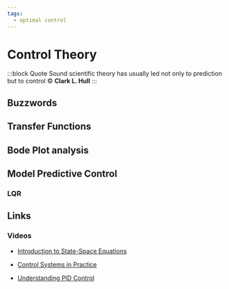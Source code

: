 ```yaml
---
tags:
  - optimal control
---
```


# Control Theory
:::block Quote
Sound scientific theory has usually led not only to prediction but to control © **Clark L. Hull**
:::

## Buzzwords

<Buzzword text="State-Space"/>
<Buzzword text="Lyapunov Stability"/>
<Buzzword text="Nyquist diagram"/>
<Buzzword text="LQR"/>
<Buzzword text="PID"/>
<Buzzword text="Optimal Control"/>
<Buzzword text="Model Predictive Control"/>
<Buzzword text="Kalman filter"/>
<Buzzword text="Particle filter"/>
<Buzzword text="Transfer Functions"/>
<Buzzword text="Bode Plot"/>

## Transfer Functions

## Bode Plot analysis

## Model Predictive Control

### LQR

## Links

### Videos

- [Introduction to State-Space Equations](https://www.youtube.com/watch?v=hpeKrMG-WP0&t=754s)

- [Control Systems in Practice](https://www.youtube.com/watch?v=ApMz1-MK9IQ&list=PLn8PRpmsu08pFBqgd_6Bi7msgkWFKL33b)

- [Understanding PID Control](https://www.youtube.com/watch?v=wkfEZmsQqiA&list=PLn8PRpmsu08pQBgjxYFXSsODEF3Jqmm-y)